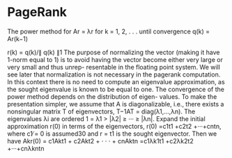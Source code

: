 # PageRank
The power method for Ar = λr
for k = 1, 2, . . . until convergence q(k) = Ar(k−1)

r(k) = q(k)/∥ q(k) ∥1
The purpose of normalizing the vector (making it have 1-norm equal to 1) is to avoid having the vector become either very large or very small and thus unrep- resentable in the floating point system. We will see later that normalization is not necessary in the pagerank computation. In this context there is no need to compute an eigenvalue approximation, as the sought eigenvalue is known to be equal to one.
The convergence of the power method depends on the distribution of eigen- values. To make the presentation simpler, we assume that A is diagonalizable, i.e., there exists a nonsingular matrix T of eigenvectors, T−1AT = diag(λ1,...,λn). The eigenvalues λi are ordered 1 = λ1 > |λ2| ≥ ··· ≥ |λn|. Expand the initial approximation r(0) in terms of the eigenvectors,
r(0) =c1t1 +c2t2 +···+cntn,
where c1 ̸= 0 is assumed30 and r = t1 is the sought eigenvector. Then we have
Akr(0) = c1Akt1 + c2Akt2 + · · · + cnAktn =c1λk1t1 +c2λk2t2 +···+cnλkntn
